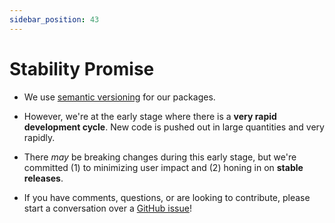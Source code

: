 ```yaml
---
sidebar_position: 43
---
```


# Stability Promise

- We use [semantic versioning](https://semver.org/) for our packages.

- However, we're at the early stage where there is a **very rapid development
  cycle**. New code is pushed out in large quantities and very rapidly.

- There _may_ be breaking changes during this early stage, but we're committed
  (1) to minimizing user impact and (2) honing in on **stable releases**.

- If you have comments, questions, or are looking to contribute, please start a
  conversation over a [GitHub issue](https://github.com/docupotamus/docupotamus/issues)!
